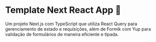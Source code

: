# Template Next React App 🚀

Um projeto Next.js com TypeScript que utiliza React Query para gerenciamento de estado e requisições, além de Formik com Yup para validação de formulários de maneira eficiente e tipada.
